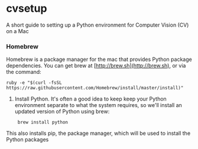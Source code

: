# cvsetup
A short guide to setting up a Python environment for Computer Vision (CV) on a Mac

### Homebrew

Homebrew is a package manager for the mac that provides Python package dependencies. You can get brew at [http://brew.sh](http://brew.sh), or via the command:

    ruby -e "$(curl -fsSL https://raw.githubusercontent.com/Homebrew/install/master/install)"

1. Install Python. It's often a good idea to keep keep your Python environment separate to what the system requires, so we'll install an updated version of Python using brew:

        brew install python
    
  This also installs pip, the package manager, which will be used to install the Python packages
